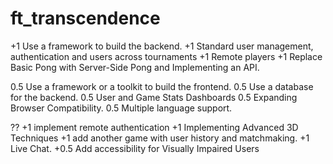 # ft_transcendence

+1 Use a framework to build the backend.
+1 Standard user management, authentication and users across tournaments
+1 Remote players
+1 Replace Basic Pong with Server-Side Pong and Implementing an API.

0.5 Use a framework or a toolkit to build the frontend.
0.5 Use a database for the backend.
0.5 User and Game Stats Dashboards
0.5 Expanding Browser Compatibility.
0.5 Multiple language support.


??
+1 implement remote authentication
+1 Implementing Advanced 3D Techniques
+1 add another game with user history and matchmaking.
+1 Live Chat.
+0.5 Add accessibility for Visually Impaired Users